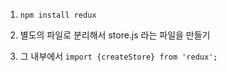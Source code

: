 1. `npm install redux`

2. 별도의 파일로 분리해서 store.js 라는 파일을 만들기
3. 그 내부에서 `import {createStore} from 'redux';`